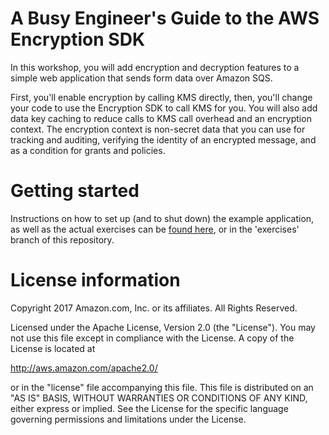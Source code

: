 # A Busy Engineer's Guide to the AWS Encryption SDK

In this workshop, you will add encryption and decryption features to a simple web application that
sends form data over Amazon SQS. 

First, you'll enable encryption by calling KMS directly, then, you'll change your code to use the
Encryption SDK to call KMS for you. You will also add data key caching to reduce calls to KMS call
overhead and an encryption context. The encryption context is non-secret data that you can use for
tracking and auditing, verifying the identity of an encrypted message, and as a condition for grants
and policies.

# Getting started

Instructions on how to set up (and to shut down) the example application, as well as the actual exercises
can be [found here](http://sid345.reinvent-workshop.com), or in the 'exercises' branch of this repository.

# License information

Copyright 2017 Amazon.com, Inc. or its affiliates. All Rights Reserved.

Licensed under the Apache License, Version 2.0 (the "License"). You may not use this file except in compliance with
the License. A copy of the License is located at

  http://aws.amazon.com/apache2.0/

or in the "license" file accompanying this file. This file is distributed on an "AS IS" BASIS, WITHOUT WARRANTIES OR
CONDITIONS OF ANY KIND, either express or implied. See the License for the specific language governing permissions
and limitations under the License.
